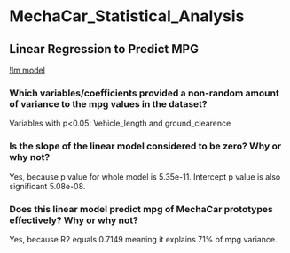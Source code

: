 # MechaCar_Statistical_Analysis

## Linear Regression to Predict MPG
[!lm model](https://github.com/beata-malachowska/MechaCar_Statistical_Analysis/blob/main/screenshoot_lm.png)

### Which variables/coefficients provided a non-random amount of variance to the mpg values in the dataset?

Variables with p<0.05: Vehicle_length and ground_clearence

### Is the slope of the linear model considered to be zero? Why or why not?

Yes, because p value for whole model is 5.35e-11. Intercept p value is also significant 5.08e-08.

### Does this linear model predict mpg of MechaCar prototypes effectively? Why or why not?
 Yes, because R2 equals 0.7149 meaning it explains 71% of mpg variance. 
